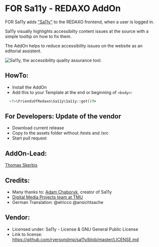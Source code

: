# FOR Sa11y - REDAXO AddOn

FOR Sa11y adds ["Sa11y"](https://sa11y.netlify.app) to the REDAXO frontend, when a user is logged in.  
 
Sa11y visually highlights accessibilty content issues at the source with a simple tooltip on how to fix them. 

The AddOn helps to reduce accessibility issues on the website as an editorial assistent. 

![Sa11y, the accessibility quality assurance tool.](https://ryersondmp.github.io/sa11y/assets/github-banner.png)

## HowTo: 

- Install the AddOn 
- Add this to your Template at the end or beginning of `<body>`: 

```php
  <?=\FriendsOfRedaxo\Sa11y\Sa11y::get()?>
```

## For Developers: Update of the vendor

- Download current release
- Copy to the assets folder without /tests and /src
- Start pull request

## AddOn-Lead: 
[Thomas Skerbis](https://github.com/skerbis) 

## Credits:
- Many thanks to: [Adam Chaboryk](https://github.com/adamchaboryk), creator of Sa11y
- [Digital Media Projects team at TMU](https://github.com/ryersondmp)
- German Translation:  @elricco @ansichtsache

## Vendor: 
- Licensed under: Sa11y - License & GNU General Public License
- Link to license: https://github.com/ryersondmp/sa11y/blob/master/LICENSE.md
